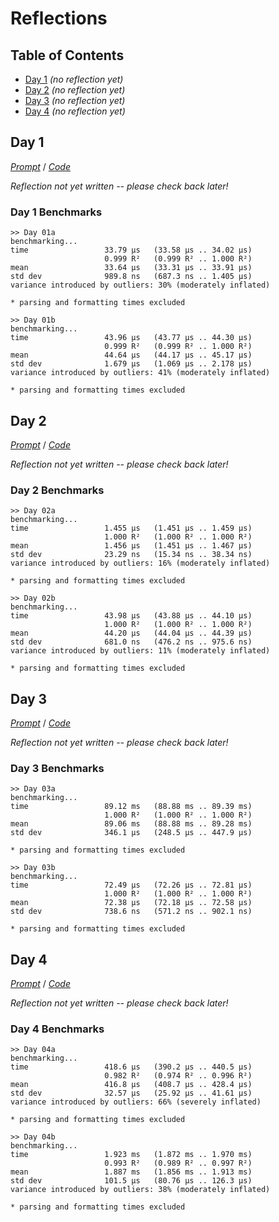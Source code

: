 Reflections
===========

<!--
This file generated by the build script at ./Build.hs from the files in
./reflections.  If you want to edit this, edit those instead!
-->

Table of Contents
-----------------

* [Day 1](#day-1) *(no reflection yet)*
* [Day 2](#day-2) *(no reflection yet)*
* [Day 3](#day-3) *(no reflection yet)*
* [Day 4](#day-4) *(no reflection yet)*

Day 1
------

<!--
This section is generated and compiled by the build script at ./Build.hs from
the file `./reflections/day01.md`.  If you want to edit this, edit
that file instead!
-->

*[Prompt][d01p]* / *[Code][d01g]*

[d01p]: https://adventofcode.com/2017/day/1
[d01g]: https://github.com/egnwd/advent/blob/2017/src/AOC/Challenge/Day01.hs

*Reflection not yet written -- please check back later!*

### Day 1 Benchmarks

```
>> Day 01a
benchmarking...
time                 33.79 μs   (33.58 μs .. 34.02 μs)
                     0.999 R²   (0.999 R² .. 1.000 R²)
mean                 33.64 μs   (33.31 μs .. 33.91 μs)
std dev              989.8 ns   (687.3 ns .. 1.405 μs)
variance introduced by outliers: 30% (moderately inflated)

* parsing and formatting times excluded

>> Day 01b
benchmarking...
time                 43.96 μs   (43.77 μs .. 44.30 μs)
                     0.999 R²   (0.999 R² .. 1.000 R²)
mean                 44.64 μs   (44.17 μs .. 45.17 μs)
std dev              1.679 μs   (1.069 μs .. 2.178 μs)
variance introduced by outliers: 41% (moderately inflated)

* parsing and formatting times excluded
```



Day 2
------

<!--
This section is generated and compiled by the build script at ./Build.hs from
the file `./reflections/day02.md`.  If you want to edit this, edit
that file instead!
-->

*[Prompt][d02p]* / *[Code][d02g]*

[d02p]: https://adventofcode.com/2017/day/2
[d02g]: https://github.com/egnwd/advent/blob/2017/src/AOC/Challenge/Day02.hs

*Reflection not yet written -- please check back later!*

### Day 2 Benchmarks

```
>> Day 02a
benchmarking...
time                 1.455 μs   (1.451 μs .. 1.459 μs)
                     1.000 R²   (1.000 R² .. 1.000 R²)
mean                 1.456 μs   (1.451 μs .. 1.467 μs)
std dev              23.29 ns   (15.34 ns .. 38.34 ns)
variance introduced by outliers: 16% (moderately inflated)

* parsing and formatting times excluded

>> Day 02b
benchmarking...
time                 43.98 μs   (43.88 μs .. 44.10 μs)
                     1.000 R²   (1.000 R² .. 1.000 R²)
mean                 44.20 μs   (44.04 μs .. 44.39 μs)
std dev              681.0 ns   (476.2 ns .. 975.6 ns)
variance introduced by outliers: 11% (moderately inflated)

* parsing and formatting times excluded
```



Day 3
------

<!--
This section is generated and compiled by the build script at ./Build.hs from
the file `./reflections/day03.md`.  If you want to edit this, edit
that file instead!
-->

*[Prompt][d03p]* / *[Code][d03g]*

[d03p]: https://adventofcode.com/2017/day/3
[d03g]: https://github.com/egnwd/advent/blob/2017/src/AOC/Challenge/Day03.hs

*Reflection not yet written -- please check back later!*

### Day 3 Benchmarks

```
>> Day 03a
benchmarking...
time                 89.12 ms   (88.88 ms .. 89.39 ms)
                     1.000 R²   (1.000 R² .. 1.000 R²)
mean                 89.06 ms   (88.88 ms .. 89.28 ms)
std dev              346.1 μs   (248.5 μs .. 447.9 μs)

* parsing and formatting times excluded

>> Day 03b
benchmarking...
time                 72.49 μs   (72.26 μs .. 72.81 μs)
                     1.000 R²   (1.000 R² .. 1.000 R²)
mean                 72.38 μs   (72.18 μs .. 72.58 μs)
std dev              738.6 ns   (571.2 ns .. 902.1 ns)

* parsing and formatting times excluded
```



Day 4
------

<!--
This section is generated and compiled by the build script at ./Build.hs from
the file `./reflections/day04.md`.  If you want to edit this, edit
that file instead!
-->

*[Prompt][d04p]* / *[Code][d04g]*

[d04p]: https://adventofcode.com/2017/day/4
[d04g]: https://github.com/egnwd/advent/blob/2017/src/AOC/Challenge/Day04.hs

*Reflection not yet written -- please check back later!*

### Day 4 Benchmarks

```
>> Day 04a
benchmarking...
time                 418.6 μs   (390.2 μs .. 440.5 μs)
                     0.982 R²   (0.974 R² .. 0.996 R²)
mean                 416.8 μs   (408.7 μs .. 428.4 μs)
std dev              32.57 μs   (25.92 μs .. 41.61 μs)
variance introduced by outliers: 66% (severely inflated)

* parsing and formatting times excluded

>> Day 04b
benchmarking...
time                 1.923 ms   (1.872 ms .. 1.970 ms)
                     0.993 R²   (0.989 R² .. 0.997 R²)
mean                 1.887 ms   (1.856 ms .. 1.913 ms)
std dev              101.5 μs   (80.76 μs .. 126.3 μs)
variance introduced by outliers: 38% (moderately inflated)

* parsing and formatting times excluded
```

